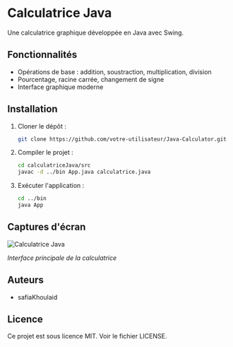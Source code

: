 # Calculatrice Java

Une calculatrice graphique développée en Java avec Swing.

## Fonctionnalités
- Opérations de base : addition, soustraction, multiplication, division
- Pourcentage, racine carrée, changement de signe
- Interface graphique moderne

## Installation
1. Cloner le dépôt :
	```bash
	git clone https://github.com/votre-utilisateur/Java-Calculator.git
	```
2. Compiler le projet :
	```bash
	cd calculatriceJava/src
	javac -d ../bin App.java calculatrice.java
	```
3. Exécuter l'application :
	```bash
	cd ../bin
	java App
	```

## Captures d'écran
![Calculatrice Java](images/calculatrice.png)

*Interface principale de la calculatrice*

## Auteurs
- safiaKhoulaid

## Licence
Ce projet est sous licence MIT. Voir le fichier LICENSE.
